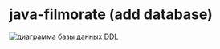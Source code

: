 # java-filmorate (add database)

![диаграмма базы данных](/assets/images/schema.png)
[DDL](/resources/schema.sql)
